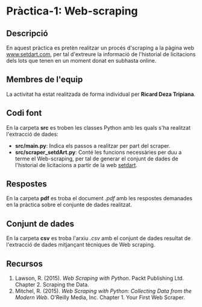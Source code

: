 # Pràctica-1: Web-scraping

## Descripció

En aquest pràctica es pretèn realitzar un procés d'scraping a la pàgina web www.setdart.com, per tal d'extreure la informació de l'historial de licitacions dels lots que tenen en un moment donat en subhasta online.

## Membres de l'equip

La activitat ha estat realitzada de forma individual per **Ricard Deza Tripiana**.

## Codi font

En la carpeta **src** es troben les classes Python amb les quals s'ha realitzat l'extracció de dades:

* **src/main.py**: Indica els passos a realitzar per part del scraper.
* **src/scraper_setdArt.py**: Conté les funcions necessàries per duu a terme el Web-scraping, per tal de generar el conjunt de dades de l'historial de licitacions a partir de la web [setdart](http://www.setdart.com).

## Respostes

En la carpeta **pdf** es troba el document _.pdf_ amb les respostes demanades en la pràctica sobre el conjunte de dades realitzat.

## Conjunt de dades

En la carpeta **csv** es troba l'arxiu _.csv_ amb el conjunt de dades resultat de l'extracció de dades mitjançant tècniques de Web scraping.

## Recursos

1. Lawson, R. (2015). _Web Scraping with Python_. Packt Publishing Ltd. Chapter 2. Scraping the Data.
2. Mitchel, R. (2015). _Web Scraping with Python: Collecting Data from the Modern Web_. O'Reilly Media, Inc. Chapter 1. Your First Web Scraper.
